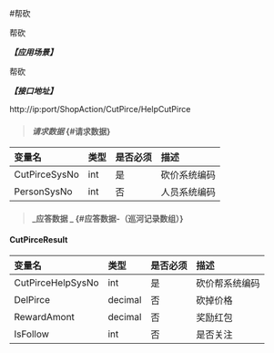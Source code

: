 #帮砍

帮砍

_**【应用场景】**_

帮砍

_**【接口地址】**_

http://ip:port/ShopAction/CutPirce/HelpCutPirce

> #### _请求数据_ {#请求数据}

| 变量名 | 类型 | 是否必须 | 描述 |
| :--- | :--- | :--- | :--- |
| CutPirceSysNo| int | 是 | 砍价系统编码 |
| PersonSysNo| int | 否 | 人员系统编码 |


> #### _应答数据 _ {#应答数据-（巡河记录数组）}

#### CutPirceResult 

| 变量名 | 类型 | 是否必须 | 描述 |
| :--- | :--- | :--- | :--- |
| CutPirceHelpSysNo| int | 是 | 砍价帮系统编码 |
| DelPirce| decimal| 否 |砍掉价格 |
| RewardAmont| decimal| 否 |奖励红包|
| IsFollow| int | 否 |是否关注 |








